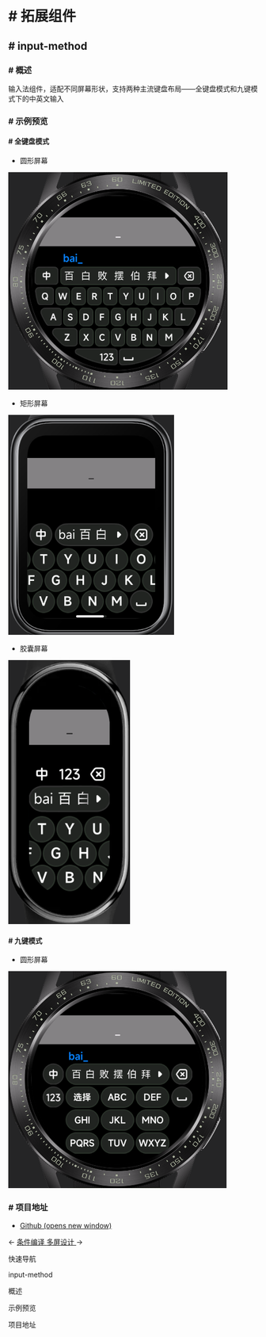 <!-- 源地址: https://iot.mi.com/vela/quickapp/zh/guide/developer-materials/extension-components.html -->

# # 拓展组件

## # input-method

### # 概述

输入法组件，适配不同屏幕形状，支持两种主流键盘布局——全键盘模式和九键模式下的中英文输入

### # 示例预览

#### # 全键盘模式

  * 圆形屏幕

![](../../images/input-method-qwerty.e8a5fdb9.png)

  * 矩形屏幕

![](../../images/input-method-qwerty-rect.153d5196.png)

  * 胶囊屏幕

![](../../images/input-method-qwerty-pill-shaped.862bb585.png)

#### # 九键模式

  * 圆形屏幕

![](../../images/input-method-t9.7fc9311e.png)

### # 项目地址

  * [Github (opens new window)](<https://github.com/NEORUAA/Vela_input_method>)

← [ 条件编译 ](</vela/quickapp/zh/guide/multi-screens/conditional-compilation.html>) [ 多屏设计 ](</vela/quickapp/zh/guide/design/multi-screens.html>) → 

快速导航

input-method

概述

示例预览

项目地址
